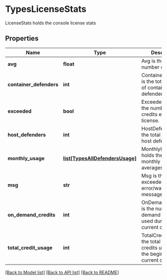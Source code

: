# TypesLicenseStats

LicenseStats holds the console license stats

## Properties
Name | Type | Description | Notes
------------ | ------------- | ------------- | -------------
**avg** | **float** | Avg is the average number of credits.  | [optional] 
**container_defenders** | **int** | ContainerDefenders is the total number of container defenders.  | [optional] 
**exceeded** | **bool** | Exceeded indicates the number of credits exceeded license.  | [optional] 
**host_defenders** | **int** | HostDefenders is the total number of host defenders.  | [optional] 
**monthly_usage** | [**list[TypesAllDefendersUsage]**](TypesAllDefendersUsage.md) | MonthlyUsage holds the last 24 monthly usage averages.  | [optional] 
**msg** | **str** | Msg is the license exceeded error/warning message to show.  | [optional] 
**on_demand_credits** | **int** | OnDemandCredits is the number of on demand credits used during the current contract.  | [optional] 
**total_credit_usage** | **int** | TotalCreditUsage is the total amount of credits used from the beginning of the current contract.  | [optional] 

[[Back to Model list]](../README.md#documentation-for-models) [[Back to API list]](../README.md#documentation-for-api-endpoints) [[Back to README]](../README.md)


